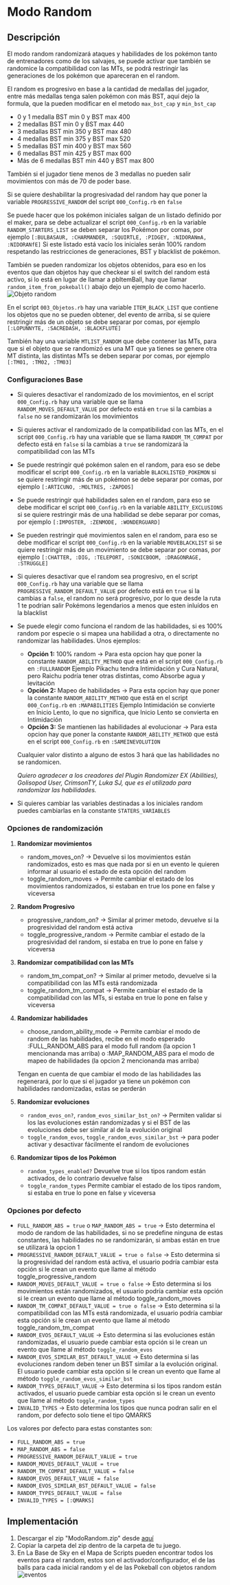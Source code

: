 # Modo Random

## Descripción

El modo random randomizará ataques y habilidades de los pokémon tanto de entrenadores como de los salvajes, se puede activar que también se randomice la compatibilidad con las MTs, se podrá restringir las generaciones de los pokémon que apareceran en el random.

El random es progresivo en base a la cantidad de medallas del jugador, entre más medallas tenga salen pokémon con más BST, aquí dejo la formula, que la pueden modificar en el metodo `max_bst_cap` y `min_bst_cap`

- 0 y 1 medalla BST min 0 y BST max 400
- 2 medallas BST min 0 y BST max 440
- 3 medallas BST min 350 y BST max 480
- 4 medallas BST min 375 y BST max 520
- 5 medallas BST min 400 y BST max 560
- 6 medallas BST min 425 y BST max 600
- Más de 6 medallas BST min 440 y BST max 800

También si el jugador tiene menos de 3 medallas no pueden salir movimientos con más de 70 de poder base.

Si se quiere deshabilitar la progresivadad del random hay que poner la variable `PROGRESSIVE_RANDOM` del script `000_Config.rb` en `false`

Se puede hacer que los pokémon iniciales salgan de un listado definido por el maker, para se debe actualizar el script `000_Config.rb` en la variable `RANDOM_STARTERS_LIST` se deben separar los Pokémon por comas, por ejemplo `[:BULBASAUR, :CHARMANDER, :SQUIRTLE, :PIDGEY, :NIDORANmA, :NIDORANfE]`
Si este listado está vacío los iniciales serán 100% random respetando las restricciones de generaciones, BST y blacklist de pokémon.

También se pueden randomizar los objetos obtenidos, para eso en los eventos que dan objetos hay que checkear si el switch del random está activo, si lo está en lugar de llamar a pbItemBall, hay que llamar `random_item_from_pokeball()` abajo dejo un ejemplo de como hacerlo.
![Objeto random](images/evento_objeto_random.png)

En el script `003_Objetos.rb` hay una variable `ITEM_BLACK_LIST` que contiene los objetos que no se pueden obtener, del evento de arriba, si se quiere restringir más de un objeto se debe separar por comas, por ejemplo `[:LOPUNNYTE, :SACREDASH, :BLACKFLUTE]`

También hay una variable `MTLIST_RANDOM` que debe contener las MTs, para que si el objeto que se randomizó es una MT que ya tienes se genere otra MT distinta, las distintas MTs se deben separar por comas, por ejemplo `[:TM01, :TM02, :TM03]`

### Configuraciones Base

- Si quieres desactivar el randomizado de los movimientos, en el script `000_Config.rb` hay una variable que se llama `RANDOM_MOVES_DEFAULT_VALUE` por defecto está en `true` si la cambias a `false` no se randomizarán los movimientos
- Si quieres activar el randomizado de la compatibilidad con las MTs, en el script `000_Config.rb` hay una variable que se llama `RANDOM_TM_COMPAT` por defecto está en `false` si la cambias a `true` se randomizará la compatibilidad con las MTs
- Se puede restringir qué pokémon salen en el random, para eso se debe modificar el script `000_Config.rb` en la variable `BLACKLISTED_POKEMON` si se quiere restringir más de un pokémon se debe separar por comas, por ejemplo `[:ARTICUNO, :MOLTRES, :ZAPDOS]`
- Se puede restringir qué habilidades salen en el random, para eso se debe modificar el script `000_Config.rb` en la variable `ABILITY_EXCLUSIONS` si se quiere restringir más de una habilidad se debe separar por comas, por ejemplo `[:IMPOSTER, :ZENMODE, :WONDERGUARD]`
- Se pueden restringir qué movimientos salen en el random, para eso se debe modificar el script `000_Config.rb` en la variable `MOVEBLACKLIST` si se quiere restringir más de un movimiento se debe separar por comas, por ejemplo `[:CHATTER, :DIG, :TELEPORT, :SONICBOOM, :DRAGONRAGE, :STRUGGLE]`
- Si quieres desactivar que el random sea progresivo, en el script `000_Config.rb` hay una variable que se llama `PROGRESSIVE_RANDOM_DEFAULT_VALUE` por defecto está en `true` si la cambias a `false`, el random no será progresivo, por lo que desde la ruta 1 te podrian salir Pokémons legendarios a menos que esten inluídos en la blacklist
- Se puede elegir como funciona el random de las habilidades, si es 100% random por especie o si mapea una habilidad a otra, o directamente no randomizar las habilidades.
  Unos ejemplos:
  - **Opción 1:** 100% random -> Para esta opcion hay que poner la constante `RANDOM_ABILITY_METHOD` que está en el script `000_Config.rb` en `:FULLRANDOM`
  Ejemplo Pikachu tendra Intimidación y Cura Natural, pero Raichu podría tener otras distintas, como Absorbe agua y levitación
  - **Opción 2:** Mapeo de habilidades -> Para esta opcion hay que poner la constante `RANDOM_ABILITY_METHOD` que está en el script `000_Config.rb` en `:MAPABILITIES`
  Ejemplo Intimidación se convierte en Inicio Lento, lo que no significa, que Inicio Lento se convierta en Intimidación
  - **Opción 3:** Se mantienen las habilidades al evolucionar -> Para esta opcion hay que poner la constante `RANDOM_ABILITY_METHOD` que está en el script `000_Config.rb` en `:SAMEINEVOLUTION`
  
  Cualquier valor distinto a alguno de estos 3 hará que las habilidades no se randomicen.
  
  _Quiero agradecer a los creadores del Plugin Randomizer EX (Abilities), Golisopod User, CrimsonTY, Luka SJ, que es el utilizado para randomizar las habilidades._

- Si quieres cambiar las variables destinadas a los iniciales random puedes cambiarlas en la constante `STATERS_VARIABLES`

### Opciones de randomización

1. **Randomizar movimientos**
   - random_moves_on? -> Devuelve si los movimientos están randomizados, esto es mas que nada por si en un evento le quieren informar al usuario el estado de esta opción del random
   - toggle_random_moves -> Permite cambiar el estado de los movimientos randomizados, si estaban en true los pone en false y viceversa
2. **Random Progresivo**
   - progressive_random_on? -> Similar al primer metodo, devuelve si la progresividad del random está activa
   - toggle_progressive_random -> Permite cambiar el estado de la progresividad del random, si estaba en true lo pone en false y viceversa

3. **Randomizar compatibilidad con las MTs**
   - random_tm_compat_on? -> Similar al primer metodo, devuelve si la compatibilidad con las MTs está randomizada
   - toggle_random_tm_compat -> Permite cambiar el estado de la compatibilidad con las MTs, si estaba en true lo pone en false y viceversa

4. **Randomizar habilidades**
   - choose_random_ability_mode -> Permite cambiar el modo de random de las habilidades, recibe en el modo esperado :FULL_RANDOM_ABS para el modo full random (la opcion 1 mencionanda mas arriba) o :MAP_RANDOM_ABS para el modo de mapeo de habilidades (la opcion 2 mencionanda mas arriba)

   Tengan en cuenta de que cambiar el modo de las habilidades las regenerará, por lo que si el jugador ya tiene un pokémon con habilidades randomizadas, estas se perderán

5. **Randomizar evoluciones**
   - `random_evos_on?`, `random_evos_similar_bst_on?` -> Permiten validar si los las evoluciones están randomizadas y si el BST de las evoluciones debe ser similar al de la evolución original
   - `toggle_random_evos`, `toggle_random_evos_similar_bst` -> para poder activar y desactivar fácilmente el random de evoluciones

6. **Randomizar tipos de los Pokémon**
   - `random_types_enabled?` Devuelve true si los tipos random están activados, de lo contrario devuelve false
   - `toggle_random_types` Permite cambiar el estado de los tipos random, si estaba en true lo pone en false y viceversa

### Opciones por defecto

- `FULL_RANDOM_ABS = true` o `MAP_RANDOM_ABS = true` -> Esto determina el modo de random de las habilidades, si no se predefine ninguna de estas constantes, las habilidades no se randomizarán, si ambas están en true se utilizará la opcion 1
- `PROGRESSIVE_RANDOM_DEFAULT_VALUE = true o false` -> Esto determina si la progresividad del random está activa, el usuario podría cambiar esta opción si le crean un evento que llame al método toggle_progressive_random
- `RANDOM_MOVES_DEFAULT_VALUE = true o false` -> Esto determina si los movimientos están randomizados, el usuario podría cambiar esta opción si le crean un evento que llame al método toggle_random_moves
- `RANDOM_TM_COMPAT_DEFAULT_VALUE = true o false` -> Esto determina si la compatibilidad con las MTs está randomizada, el usuario podría cambiar esta opción si le crean un evento que llame al método toggle_random_tm_compat
- `RANDOM_EVOS_DEFAULT_VALUE` -> Esto determina si las evoluciones están randomizadas, el usuario puede cambiar esta opción si le crean un evento que llame al método `toggle_random_evos`
- `RANDOM_EVOS_SIMILAR_BST_DEFAULT_VALUE` -> Esto determina si las evoluciones random deben tener un BST similar a la evolución original. El usuario puede cambiar esta opción si le crean un evento que llame al método `toggle_random_evos_similar_bst`
- `RANDOM_TYPES_DEFAULT_VALUE` -> Esto determina si los tipos random están activados, el usuario puede cambiar esta opción si le crean un evento que llame al método `toggle_random_types`
- `INVALID_TYPES` -> Esto determina los tipos que nunca podran salir en el random, por defecto solo tiene el tipo QMARKS

Los valores por defecto para estas constantes son:

- `FULL_RANDOM_ABS = true`
- `MAP_RANDOM_ABS = false`
- `PROGRESSIVE_RANDOM_DEFAULT_VALUE = true`
- `RANDOM_MOVES_DEFAULT_VALUE = true`
- `RANDOM_TM_COMPAT_DEFAULT_VALUE = false`
- `RANDOM_EVOS_DEFAULT_VALUE = false`
- `RANDOM_EVOS_SIMILAR_BST_DEFAULT_VALUE = false`
- `RANDOM_TYPES_DEFAULT_VALUE = false`
- `INVALID_TYPES = [:QMARKS]`

## Implementación

1. Descargar el zip "ModoRandom.zip" desde [aquí](https://github.com/Pokemon-Fan-Games/ModoRandom/releases/download/21_LBDSKY_v1.2.0/ModoRandom.zip)
2. Copiar la carpeta del zip dentro de la carpeta de tu juego.
3. En La Base de Sky en el Mapa de Scripts pueden encontrar todos los eventos para el random, estos son el activador/configurador, el de las balls para cada inicial random y el de las Pokeball con objetos random
![eventos](images/eventosLBDSKY.png)
